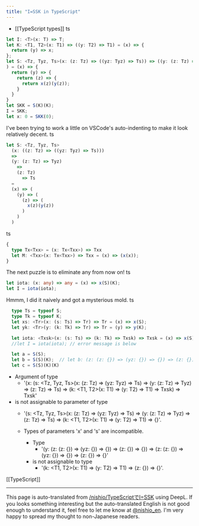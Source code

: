```yaml
---
title: "I=SSK in TypeScript"
---
```


- [[TypeScript types]]
ts

```typescript
let I: <T>(x: T) => T;
let K: <T1, T2>(x: T1) => ((y: T2) => T1) = (x) => {
  return (y) => x;
};
let S: <Tz, Tyz, Ts>(x: (z: Tz) => ((yz: Tyz) => Ts)) => ((y: (z: Tz) => Tyz) => ((z: Tz) => Ts)
) = (x) => {
  return (y) => {
    return (z) => {
      return x(z)(y(z));
    }
  }
}
let SKK = S(K)(K);
I = SKK;
let x: 0 = SKK(0);
```


I've been trying to work a little on VSCode's auto-indenting to make it look relatively decent.
ts

```typescript
let S: <Tz, Tyz, Ts>
  (x: ((z: Tz) => ((yz: Tyz) => Ts)))
  =>
  (y: (z: Tz) => Tyz)
    =>
    (z: Tz)
      => Ts
  =
  (x) => (
    (y) => (
      (z) => (
        x(z)(y(z))
      )
    )
  )
```


ts

```typescript
{
  type Tx<Txx> = (x: Tx<Txx>) => Txx
  let M: <Txx>(x: Tx<Txx>) => Txx = (x) => (x(x));
}
```


The next puzzle is to eliminate any from now on!
ts

```typescript
let iota: (x: any) => any = (x) => x(S)(K);
let I = iota(iota);
```


Hmmm, I did it naively and got a mysterious mold.
ts

```typescript
  type Ts = typeof S;
  type Tk = typeof K;
  let xs: <Tr>(x: (s: Ts) => Tr) => Tr = (x) => x(S);
  let yk: <Tr>(y: (k: Tk) => Tr) => Tr = (y) => y(K);

  let iota: <Txsk>(x: (s: Ts) => (k: Tk) => Txsk) => Txsk = (x) => x(S)(K);
  //let I = iota(iota); // error message is below

  let a = S(S);
  let b = S(S)(K);  // let b: (z: (z: {}) => (yz: {}) => {}) => (z: {}) => {}
  let c = S(S)(K)(K)
```



- Argument of type
    - '<Txsk>(x: (s: <Tz, Tyz, Ts>(x: (z: Tz) => (yz: Tyz) => Ts) => (y: (z: Tz) => Tyz) => (z: Tz) => Ts) => (k: <T1, T2>(x: T1) => (y: T2) => T1) => Txsk) => Txsk'
- is not assignable to parameter of type
    - '(s: <Tz, Tyz, Ts>(x: (z: Tz) => (yz: Tyz) => Ts) => (y: (z: Tz) => Tyz) => (z: Tz) => Ts) => (k: <T1, T2>(x: T1) => (y: T2) => T1) => {}'.

    - Types of parameters 'x' and 's' are incompatible.
        - Type
            - '(y: (z: (z: {}) => (yz: {}) => {}) => (z: {}) => {}) => (z: (z: {}) => (yz: {}) => {}) => (z: {}) => {}'
        - is not assignable to type
            - '(k: <T1, T2>(x: T1) => (y: T2) => T1) => (z: {}) => {}'.

[[TypeScript]]

---
This page is auto-translated from [/nishio/TypeScriptでI=SSK](https://scrapbox.io/nishio/TypeScriptでI=SSK) using DeepL. If you looks something interesting but the auto-translated English is not good enough to understand it, feel free to let me know at [@nishio_en](https://twitter.com/nishio_en). I'm very happy to spread my thought to non-Japanese readers.